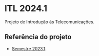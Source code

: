 # ITL 2024.1

Projeto de Introdução às Telecomunicações.

## Referência do projeto

- [Semestre 2023.1](https://github.com/ederson-torresini/itl20231/blob/dev/projeto-da-disciplina.md).

